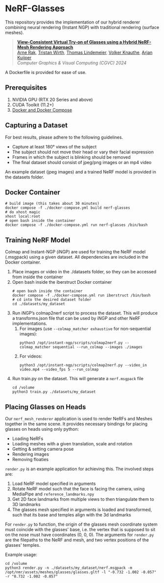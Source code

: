 # NeRF-Glasses

This repository provides the implementation of our hybrid renderer combining neural rendering (Instant NGP) with traditional rendering (surface meshes).
> __[View-Consistent Virtual Try-on of Glasses using a Hybrid NeRF-Mesh Rendering Approach](https://diglib.eg.org/items/e5a78d0d-e3df-4dfc-a423-27549064f2ff)__  
> [Arne Rak](https://orcid.org/0000-0001-6385-3455), [Tristan Wirth](https://orcid.org/0000-0002-2445-9081),  [Thomas Lindemeier](https://orcid.org/0009-0003-7715-8439), [Volker Knauthe](https://orcid.org/0000-0001-6993-5099), [Arjan Kuijper](https://orcid.org/0000-0002-6413-0061)  
> _Computer Graphics & Visual Computing (CGVC) 2024_  

A Dockerfile is provided for ease of use.

## Prerequisites

1. NVIDIA GPU (RTX 20 Series and above)
2. CUDA Toolkit (11.2+)
3. [Docker and Docker Compose](https://docs.docker.com/compose/install/linux/#install-using-the-repository)

## Capturing a Dataset
For best results, please adhere to the following guidelines.

- Capture at least 180° views of the subject
- The subject should not move their head or vary their facial expression
- Frames in which the subject is blinking should be removed
- The final dataset should consist of jpeg/png images or an mp4 video

An example dataset (jpeg images) and a trained NeRF model is provided in the datasets folder.

## Docker Container
```
# build image (this takes about 30 minutes)
docker compose -f ./docker-compose.yml build nerf-glasses
# do xhost magic
xhost local:root
# open bash inside the container
docker compose -f ./docker-compose.yml run nerf-glasses /bin/bash
```

## Training NeRF Model
Colmap and Instant-NGP (iNGP) are used for training the NeRF model (.msgpack) using a given dataset. All dependencies are included in the Docker container.

1. Place images or video in the ./datasets folder, so they can be accessed from inside the container
2. Open bash inside the iberstruct Docker container
   ```
   # open bash inside the container
   docker compose -f ./docker-compose.yml run iberstruct /bin/bash
   # cd into the desired dataset folder
   cd ./datasets/my_dataset
   ```
3. Run iNGP’s colmap2nerf script to process the dataset. This will produce a transforms.json file that can be used by iNGP and other NeRF implementations.
   1. For images (use `--colmap_matcher exhaustive` for non-sequential images):
      ```
      python3 /opt/instant-ngp/scripts/colmap2nerf.py --colmap_matcher sequential --run_colmap --images ./images
      ```
   2. For videos:
      ```
      python3 /opt/instant-ngp/scripts/colmap2nerf.py --video_in video.mp4 --video_fps 5 --run_colmap
      ```
4. Run train.py on the dataset. This will generate a `nerf.msgpack` file
    ```
    cd /volume
    python3 train.py ./datasets/my_dataset
    ```

## Placing Glasses on Heads
Our `nerf_mesh_renderer` application is used to render NeRFs and Meshes together in the same scene.
It provides necessary bindings for placing glasses on heads using only python:
- Loading NeRFs
- Loading meshes with a given translation, scale and rotation
- Getting & setting camera pose
- Rendering images
- Removing floaties

`render.py` is an example application for achieving this.
The involved steps are:
1. Load NeRF model specified in arguments
2. Rotate NeRF model such that the face is facing the camera, using MediaPipe and `reference_landmarks.npy`
3. Get 2D face landmarks from multiple views to then triangulate them to 3D landmarks
4. The glasses mesh specified in arguments is loaded and transformed, such that its base and temples align with the 3d landmarks

For `render.py` to function, the origin of the glasses mesh coordinate system must coincide with the glasses' base, i.e. the vertex that is supposed to sit on the nose must have coordinates (0, 0, 0).
The arguments for `render.py` are the filepaths to the NeRF and mesh, and two vertex positions of the glasses' temples.

Example usage:
```
cd /volume
python3 render.py -n ./datasets/my_dataset/nerf.msgpack -m /opt/nmr/assets/meshes/glasses/glasses.gltf -l "-0.732 -1.002 -0.057" -r "0.732 -1.002 -0.057"
```
